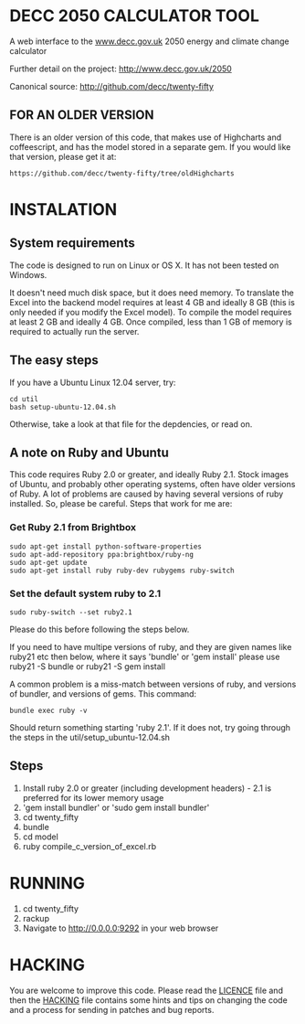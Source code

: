 # DECC 2050 CALCULATOR TOOL

A web interface to the www.decc.gov.uk 2050 energy and climate change calculator

Further detail on the project:
http://www.decc.gov.uk/2050

Canonical source:
http://github.com/decc/twenty-fifty

## FOR AN OLDER VERSION

There is an older version of this code, that makes use of Highcharts and coffeescript, and has the model stored in a separate gem. If you would like that version, please get it at:

    https://github.com/decc/twenty-fifty/tree/oldHighcharts


# INSTALATION

## System requirements

The code is designed to run on Linux or OS X. It has not been tested on Windows.

It doesn't need much disk space, but it does need memory. To translate the Excel into the backend model requires at least 4 GB and ideally 8 GB (this is only needed if you modify the Excel model). To compile the model requires at least 2 GB and ideally 4 GB. Once compiled, less than 1 GB of memory is required to actually run the server.

## The easy steps

If you have a Ubuntu Linux 12.04 server, try:

    cd util
    bash setup-ubuntu-12.04.sh

Otherwise, take a look at that file for the depdencies, or read on.

## A note on Ruby and Ubuntu

This code requires Ruby 2.0 or greater, and ideally Ruby 2.1. Stock images of Ubuntu, and probably other operating systems, often have older versions of Ruby. A lot of problems are caused by having several versions of ruby installed. So, please be careful. Steps that work for me are:

### Get Ruby 2.1 from Brightbox

    sudo apt-get install python-software-properties
    sudo apt-add-repository ppa:brightbox/ruby-ng
    sudo apt-get update
    sudo apt-get install ruby ruby-dev rubygems ruby-switch

### Set the default system ruby to 2.1

    sudo ruby-switch --set ruby2.1

Please do this before following the steps below.

If you need to have multipe versions of ruby, and they are given names like ruby21 etc then below, where it says 'bundle' or 'gem install' please use ruby21 -S bundle or ruby21 -S gem install 

A common problem is a miss-match between versions of ruby, and versions of bundler, and versions of gems. This command:

    bundle exec ruby -v

Should return something starting 'ruby 2.1'. If it does not, try going through the steps in the util/setup_ubuntu-12.04.sh 

## Steps

1. Install ruby 2.0 or greater (including development headers) - 2.1 is preferred for its lower memory usage
2. 'gem install bundler' or 'sudo gem install bundler' 
3. cd twenty_fifty
4. bundle
5. cd model
6. ruby compile_c_version_of_excel.rb

# RUNNING

1. cd twenty_fifty
2. rackup
3. Navigate to http://0.0.0.0:9292 in your web browser

# HACKING

You are welcome to improve this code. Please read the [LICENCE](./LICENCE) file and then the [HACKING](./HACKING.md) file contains some hints and tips on changing the code and a process for sending in patches and bug reports.
